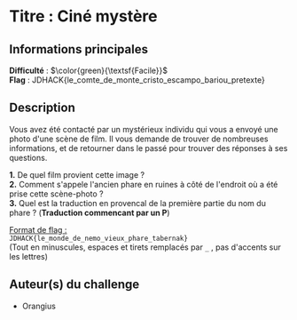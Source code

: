 # Titre : Ciné mystère 

## Informations principales

**Difficulté** : $\color{green}{\textsf{Facile}}$ \
**Flag** : JDHACK{le_comte_de_monte_cristo_escampo_bariou_pretexte}

## Description

Vous avez été contacté par un mystérieux individu qui vous a envoyé une photo d'une scène de film. Il vous demande de trouver de nombreuses informations, et de retourner dans le passé pour trouver des réponses à ses questions.

<b>1.</b> De quel film provient cette image ? <br/>
<b>2.</b> Comment s'appele l'ancien phare en ruines à côté de l'endroit où a été prise cette scène-photo ? <br/>
<b>3.</b> Quel est la traduction en provencal de la première partie du nom du phare ? (<b>Traduction commencant par un P</b>) <br/>

<u>Format de flag :</u><br/>
`JDHACK{le_monde_de_nemo_vieux_phare_tabernak}` <br/>
(Tout en minuscules, espaces et tirets remplacés par `_` , pas d'accents sur les lettres)

## Auteur(s) du challenge

- Orangius

